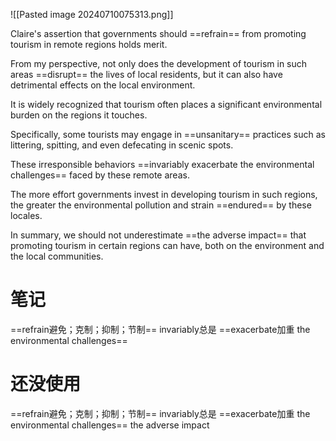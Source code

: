 ![[Pasted image 20240710075313.png]]


Claire's assertion that governments should ==refrain== from promoting tourism in remote regions holds merit. 

From my perspective, not only does the development of tourism in such areas ==disrupt== the lives of local residents, but it can also have detrimental effects on the local environment. 

It is widely recognized that tourism often places a significant environmental burden on the regions it touches. 

Specifically, some tourists may engage in ==unsanitary== practices such as littering, spitting, and even defecating in scenic spots. 

These irresponsible behaviors ==invariably exacerbate the environmental challenges== faced by these remote areas. 

The more effort governments invest in developing tourism in such regions, the greater the environmental pollution and strain ==endured== by these locales. 

In summary, we should not underestimate ==the adverse impact== that promoting tourism in certain regions can have, both on the environment and the local communities.

# 笔记
==refrain避免；克制；抑制；节制==
invariably总是
==exacerbate加重 the environmental challenges==

# 还没使用

==refrain避免；克制；抑制；节制==
invariably总是
==exacerbate加重 the environmental challenges==
the adverse impact